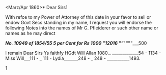  <Marz/Apr 1860>*
Dear Sirs1

With refce to my Power of Attorney of this date in your favor to sell or endow Govt Secs standing in my name, I request you will endorse the following Notes into the names of Mr G. Pfleiderer or such other name or names as he may direct

___No. 10949 of 1854/55 5 per Cent for Rs 1000
____"__12016 "______"___"______"____"__"___500

 I remain
 Dear Sirs
 Ys faithfy
 HGdt
Will Allan 1080._
_____________54 - 1134 -
Miss Will___111 - _ 111 -
Lydia_______248 - _ 248 -
___________1493.

1
